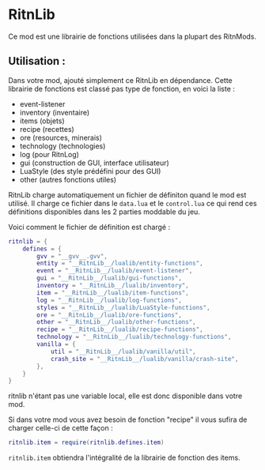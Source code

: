# RitnLib

Ce mod est une librairie de fonctions utilisées dans la plupart des RitnMods.

## Utilisation :

Dans votre mod, ajouté simplement ce RitnLib en dépendance.
Cette librairie de fonctions est classé pas type de fonction, en voici la liste :

* event-listener
* inventory (inventaire)
* items (objets)
* recipe (recettes)
* ore (resources, minerais)
* technology (technologies)
* log (pour RitnLog)
* gui (construction de GUI, interface utilisateur)
* LuaStyle (des style prédéfini pour des GUI)
* other (autres fonctions utiles)

RitnLib charge automatiquement un fichier de définiton quand le mod est utilisé. Il charge ce fichier dans le ``data.lua`` et le ``control.lua`` ce qui rend ces définitions disponibles dans les 2 parties moddable du jeu.

Voici comment le fichier de définition est chargé :

```lua
ritnlib = {
    defines = {
        gvv = "__gvv__.gvv",
        entity = "__RitnLib__/lualib/entity-functions",
        event = "__RitnLib__/lualib/event-listener",
        gui = "__RitnLib__/lualib/gui-functions",
        inventory = "__RitnLib__/lualib/inventory",
        item = "__RitnLib__/lualib/item-functions",
        log = "__RitnLib__/lualib/log-functions",
        styles = "__RitnLib__/lualib/LuaStyle-functions",
        ore = "__RitnLib__/lualib/ore-functions",
        other = "__RitnLib__/lualib/other-functions",
        recipe = "__RitnLib__/lualib/recipe-functions",
        technology = "__RitnLib__/lualib/technology-functions",
        vanilla = {
            util = "__RitnLib__/lualib/vanilla/util",
            crash_site = "__RitnLib__/lualib/vanilla/crash-site",
        },
    }
}
```
ritnlib n'étant pas une variable local, elle est donc disponible dans votre mod.

Si dans votre mod vous avez besoin de fonction "recipe" il vous sufira de charger celle-ci de cette façon :
```lua
ritnlib.item = require(ritnlib.defines.item)
```

``ritnlib.item`` obtiendra l'intégralité de la librairie de fonction des items.
